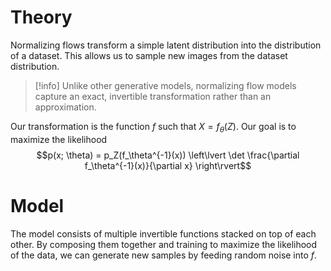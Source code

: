 # Theory
Normalizing flows transform a simple latent distribution into the distribution of a dataset. This allows us to sample new images from the dataset distribution.

> [!info]
> Unlike other generative models, normalizing flow models capture an exact, invertible transformation rather than an approximation.

Our transformation is the function $f$ such that $X = f_\theta(Z)$. Our goal is to maximize the likelihood $$p(x; \theta) = p_Z(f_\theta^{-1}(x)) \left\lvert \det \frac{\partial f_\theta^{-1}(x)}{\partial x} 
\right\rvert$$

# Model
The model consists of multiple invertible functions stacked on top of each other. By composing them together and training to maximize the likelihood of the data, we can generate new samples by feeding random noise into $f$.